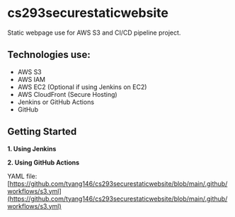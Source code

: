 # cs293securestaticwebsite

Static webpage use for AWS S3 and CI/CD pipeline project.

## Technologies use:
- AWS S3
- AWS IAM
- AWS EC2 (Optional if using Jenkins on EC2)
- AWS CloudFront (Secure Hosting)
- Jenkins or GitHub Actions
- GitHub

## Getting Started
**1. Using Jenkins**

**2. Using GitHub Actions**

YAML file: [https://github.com/tyang146/cs293securestaticwebsite/blob/main/.github/workflows/s3.yml](https://github.com/tyang146/cs293securestaticwebsite/blob/main/.github/workflows/s3.yml)
